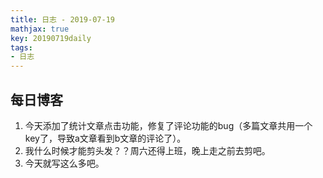 ```yaml
---
title: 日志 - 2019-07-19
mathjax: true
key: 20190719daily
tags:
- 日志
---
```

## 每日博客

1. 今天添加了统计文章点击功能，修复了评论功能的bug（多篇文章共用一个key了，导致a文章看到b文章的评论了）。
2. 我什么时候才能剪头发？？周六还得上班，晚上走之前去剪吧。
3. 今天就写这么多吧。